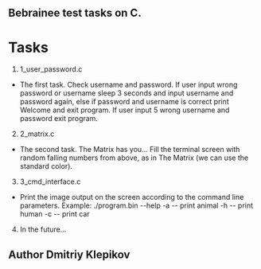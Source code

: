 ## Bebrainee test tasks on C.

# Tasks

1. 1_user_password.c
- The first task. Check username and password. If user input wrong password or username sleep 3 seconds and input username and password again, else if password and username is correct print Welcome and exit program. If user input 5 wrong username and password exit program.
2. 2_matrix.c
- The second task. The Matrix has you... Fill the terminal screen with random falling numbers from above, as in The Matrix (we can use the standard color).
3. 3_cmd_interface.c
- Print the image output on the screen according to the command line parameters.
Example:
./program.bin --help
-a  -- print animal
-h  -- print human
-c  -- print car
4. In the future... 

## Author Dmitriy Klepikov
